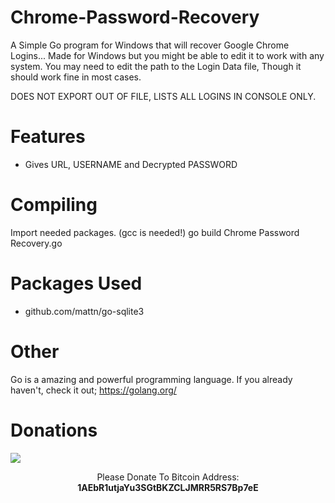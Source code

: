 # Chrome-Password-Recovery
A Simple Go program for Windows that will recover Google Chrome Logins... Made for Windows but you might be able to edit it to work with any system. You may need to edit the path to the Login Data file, Though it should work fine in most cases.

DOES NOT EXPORT OUT OF FILE, LISTS ALL LOGINS IN CONSOLE ONLY.

# Features
* Gives URL, USERNAME and Decrypted PASSWORD

# Compiling
  Import needed packages. (gcc is needed!)
  go build Chrome Password Recovery.go

# Packages Used
* github.com/mattn/go-sqlite3

# Other
Go is a amazing and powerful programming language. If you already haven't, check it out; https://golang.org/

# Donations
<img src="https://blockchain.info/Resources/buttons/donate_64.png"/>
<p align="center">Please Donate To Bitcoin Address: <b>1AEbR1utjaYu3SGtBKZCLJMRR5RS7Bp7eE</b></p>
